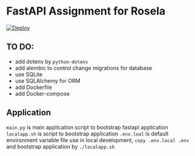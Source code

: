 # FastAPI Assignment for Rosela

[![Deploy](https://www.herokucdn.com/deploy/button.svg)](https://heroku.com/deploy?template=https://github.com/kevinnguyenai/rosela-pai/tree/main)


## TO DO:
- add dotenv by `python-dotenv` 
- add alembic to control change migrations for database
- use SQLite
- use SQLAlchemy for ORM
- add Dockerfile
- add Docker-compose

## Application
 `main.py` is main application script to bootstrap fastapi application
 `localapp.sh` is script to bootstrap application
 `.env.loal` is default environment variable file use in local development, `copy .env.local .env` and bootstrap application by `./localapp.sh`
